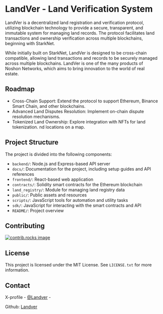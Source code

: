 # LandVer - Land Verification System

LandVer is a decentralized land registration and verification protocol, utilizing blockchain technology to provide a secure, transparent, and immutable system for managing land records. The protocol facilitates land transactions and ownership verification across multiple blockchains, beginning with StarkNet.

While initially built on StarkNet, LandVer is designed to be cross-chain compatible, allowing land transactions and records to be securely managed across multiple blockchains. LandVer is one of the many products of Noshon Networks, which aims to bring innovation to the world of real estate.

## Roadmap
- Cross-Chain Support: Extend the protocol to support Ethereum, Binance Smart Chain, and other blockchains.
- Advanced Land Disputes Resolution: Implement on-chain dispute resolution mechanisms.
- Tokenized Land Ownership: Explore integration with NFTs for land tokenization.
nd locations on a map.

## Project Structure

The project is divided into the following components:

- `backend/`: Node.js and Express-based API server
- `docs/`: Documentation for the project, including setup guides and API references
- `frontend/`: React-based web application
- `contracts/`: Solidity smart contracts for the Ethereum blockchain
- `land_registry/`: Module for managing land registry data 
- `public/`: Public assets and resources
- `scripts/`: JavaScript tools for automation and utility tasks
- `sdk/`: JavaScript for interacting with the smart contracts and API
- `README/`: Project overview

## Contributing

<a href="https://github.com/NoshonNetworks/landver/graphs/contributors"> 
<img src="https://contrib.rocks/image?repo=NoshonNetworks/landver" alt="contrib.rocks image" />
</a>


## License

This project is licensed under the MIT License. See `LICENSE.txt` for more information.

## Contact

X-profile - [@Landver](https://x.com/landver0) - 

Github: [Landver](https://github.com/NoshonNetworks/landver) 

